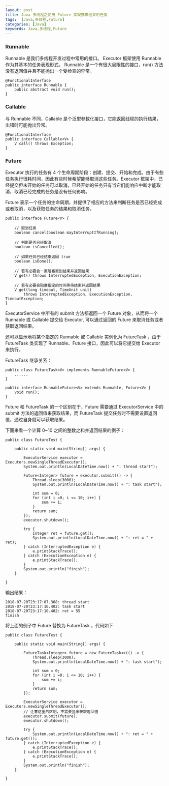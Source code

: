 ```yaml
---
layout: post
title: Java 多线程之使用 Future 实现携带结果的任务
tags:  [Java,多线程,Future]
categories: [Java]
keywords: Java,多线程,Future
---
```



### Runnable
Runnable 是我们多线程开发过程中常用的接口。 Executor 框架使用 Runnable 作为其基本的任务表现形式。 Runnable 是一个有很大局限性的接口，run() 方法没有返回值并且不能抛出一个受检查的异常。

```
@FunctionalInterface
public interface Runnable {
    public abstract void run();
}

```

### Callable
与 Runnable 不同，Callable 是个泛型参数化接口，它能返回线程的执行结果，出错时可能抛出异常。
```
@FunctionalInterface
public interface Callable<V> {
    V call() throws Exception;
}
```

### Future
Executor 执行的任务有 4 个生命周期阶段：创建、提交、开始和完成。由于有些任务执行很耗时间，因此有些时候希望能够取消这些任务。Executor 框架中，已经提交但未开始的任务可以取消，已经开始的任务只有当它们能响应中断才能取消，取消已经完成的任务是没有任何影响。

Future 表示一个任务的生命周期，并提供了相应的方法来判断任务是否已经完成或者取消，以及获取任务的结果和取消任务。
```
public interface Future<V> {

    // 取消任务
    boolean cancel(boolean mayInterruptIfRunning);

    // 判断是否已经取消
    boolean isCancelled();
    
    // 如果任务已经结束返回 true
    boolean isDone();
    
    // 若有必要会一直阻塞直到结束并返回结果
    V get() throws InterruptedException, ExecutionException;

    // 若有必要会阻塞指定的时间等待结束并返回结果
    V get(long timeout, TimeUnit unit)
        throws InterruptedException, ExecutionException, TimeoutException;
}

```

ExecutorService 中所有的 submit 方法都返回一个 Future 对象，从而将一个 Runnable 或 Callable 提交给 Executor, 可以通过返回的 Future 来取消任务或者获取返回结果。

还可以显示地将某个指定的 Runnable 或 Callable 实例化为 FutureTask ，由于 FutureTask 类实现了 Runnable、Future 接口，因此可以将它提交给 Executor 来执行。

FutureTask 继承关系：
```
public class FutureTask<V> implements RunnableFuture<V> {
    ......
}
```

```
public interface RunnableFuture<V> extends Runnable, Future<V> {
    void run();
}
```

Future 和 FutureTask 的一个区别在于，Future 需要通过 ExecutorService 中的 submit 方法的返回值来获取结果，而 FutureTask 提交任务时不需要设置返回值，通过自身就可以获取结果。

下面来看一个计算 0~10 之间的整数之和并返回结果的例子：
```
public class FutureTest {

    public static void main(String[] args) {

        ExecutorService executor = Executors.newSingleThreadExecutor();
        System.out.println(LocalDateTime.now() + ": thread start");
        
        Future<Integer> future = executor.submit(() -> {
            Thread.sleep(3000);
            System.out.println(LocalDateTime.now() + ": task start");
            
            int sum = 0;
            for (int i =0; i <= 10; i++) {
                sum += i;
            }
            return sum;
        });
        executor.shutdown();

        try {
            Integer ret = future.get();
            System.out.println(LocalDateTime.now() + ": ret = " + ret);
        } catch (InterruptedException e) {
            e.printStackTrace();
        } catch (ExecutionException e) {
            e.printStackTrace();
        }
        System.out.println("finish");
    }

}
```

输出结果：
```
2018-07-20T23:17:07.368: thread start
2018-07-20T23:17:10.402: task start
2018-07-20T23:17:10.402: ret = 55
finish
```

将上面的例子中 Future 替换为 FutureTask ，代码如下
```
public class FutureTest {

    public static void main(String[] args) {

        FutureTask<Integer> future = new FutureTask<>(() -> {
            Thread.sleep(3000);
            System.out.println(LocalDateTime.now() + ": task start");

            int sum = 0;
            for (int i =0; i <= 10; i++) {
                sum += i;
            }
            return sum;
        });

        ExecutorService executor = Executors.newSingleThreadExecutor();
        // 注意这里的区别，不需要显示获取返回值
        executor.submit(future);
        executor.shutdown();

        try {
            System.out.println(LocalDateTime.now() + ": ret = " + future.get());
        } catch (InterruptedException e) {
            e.printStackTrace();
        } catch (ExecutionException e) {
            e.printStackTrace();
        }
        System.out.println("finish");
    }

}
```